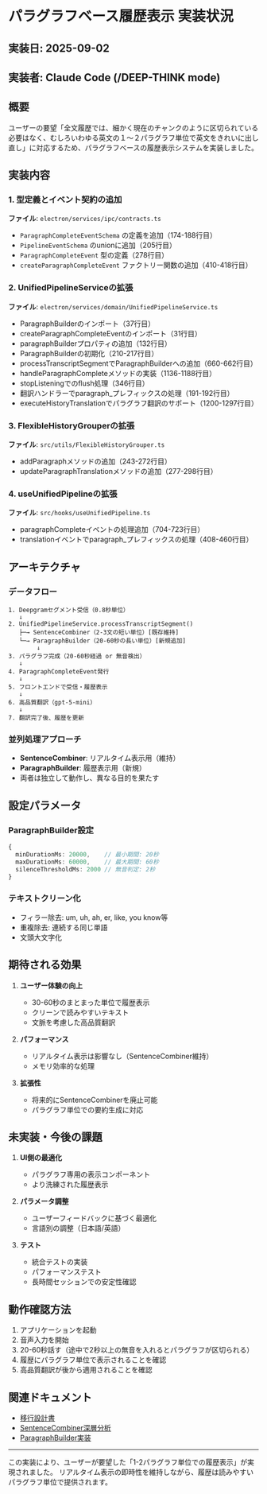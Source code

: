 # パラグラフベース履歴表示 実装状況

## 実装日: 2025-09-02
## 実装者: Claude Code (/DEEP-THINK mode)

## 概要
ユーザーの要望「全文履歴では、細かく現在のチャンクのように区切られている必要はなく、むしろいわゆる英文の１～２パラグラフ単位で英文をきれいに出し直し」に対応するため、パラグラフベースの履歴表示システムを実装しました。

## 実装内容

### 1. 型定義とイベント契約の追加
**ファイル**: `electron/services/ipc/contracts.ts`
- `ParagraphCompleteEventSchema` の定義を追加（174-188行目）
- `PipelineEventSchema` のunionに追加（205行目）
- `ParagraphCompleteEvent` 型の定義（278行目）
- `createParagraphCompleteEvent` ファクトリー関数の追加（410-418行目）

### 2. UnifiedPipelineServiceの拡張
**ファイル**: `electron/services/domain/UnifiedPipelineService.ts`
- ParagraphBuilderのインポート（37行目）
- createParagraphCompleteEventのインポート（31行目）
- paragraphBuilderプロパティの追加（132行目）
- ParagraphBuilderの初期化（210-217行目）
- processTranscriptSegmentでParagraphBuilderへの追加（660-662行目）
- handleParagraphCompleteメソッドの実装（1136-1188行目）
- stopListeningでのflush処理（346行目）
- 翻訳ハンドラーでparagraph_プレフィックスの処理（191-192行目）
- executeHistoryTranslationでパラグラフ翻訳のサポート（1200-1297行目）

### 3. FlexibleHistoryGrouperの拡張
**ファイル**: `src/utils/FlexibleHistoryGrouper.ts`
- addParagraphメソッドの追加（243-272行目）
- updateParagraphTranslationメソッドの追加（277-298行目）

### 4. useUnifiedPipelineの拡張
**ファイル**: `src/hooks/useUnifiedPipeline.ts`
- paragraphCompleteイベントの処理追加（704-723行目）
- translationイベントでparagraph_プレフィックスの処理（408-460行目）

## アーキテクチャ

### データフロー
```
1. Deepgramセグメント受信（0.8秒単位）
   ↓
2. UnifiedPipelineService.processTranscriptSegment()
   ├─→ SentenceCombiner（2-3文の短い単位）[既存維持]
   └─→ ParagraphBuilder（20-60秒の長い単位）[新規追加]
        ↓
3. パラグラフ完成（20-60秒経過 or 無音検出）
   ↓
4. ParagraphCompleteEvent発行
   ↓
5. フロントエンドで受信・履歴表示
   ↓
6. 高品質翻訳（gpt-5-mini）
   ↓
7. 翻訳完了後、履歴を更新
```

### 並列処理アプローチ
- **SentenceCombiner**: リアルタイム表示用（維持）
- **ParagraphBuilder**: 履歴表示用（新規）
- 両者は独立して動作し、異なる目的を果たす

## 設定パラメータ

### ParagraphBuilder設定
```typescript
{
  minDurationMs: 20000,    // 最小期間: 20秒
  maxDurationMs: 60000,    // 最大期間: 60秒  
  silenceThresholdMs: 2000 // 無音判定: 2秒
}
```

### テキストクリーン化
- フィラー除去: um, uh, ah, er, like, you know等
- 重複除去: 連続する同じ単語
- 文頭大文字化

## 期待される効果

1. **ユーザー体験の向上**
   - 30-60秒のまとまった単位で履歴表示
   - クリーンで読みやすいテキスト
   - 文脈を考慮した高品質翻訳

2. **パフォーマンス**
   - リアルタイム表示は影響なし（SentenceCombiner維持）
   - メモリ効率的な処理

3. **拡張性**
   - 将来的にSentenceCombinerを廃止可能
   - パラグラフ単位での要約生成に対応

## 未実装・今後の課題

1. **UI側の最適化**
   - パラグラフ専用の表示コンポーネント
   - より洗練された履歴表示

2. **パラメータ調整**
   - ユーザーフィードバックに基づく最適化
   - 言語別の調整（日本語/英語）

3. **テスト**
   - 統合テストの実装
   - パフォーマンステスト
   - 長時間セッションでの安定性確認

## 動作確認方法

1. アプリケーションを起動
2. 音声入力を開始
3. 20-60秒話す（途中で2秒以上の無音を入れるとパラグラフが区切られる）
4. 履歴にパラグラフ単位で表示されることを確認
5. 高品質翻訳が後から適用されることを確認

## 関連ドキュメント
- [移行設計書](PARAGRAPH-BASED-HISTORY-MIGRATION-PLAN.md)
- [SentenceCombiner深層分析](SENTENCE-COMBINER-DEEP-ANALYSIS.md)
- [ParagraphBuilder実装](../electron/services/domain/ParagraphBuilder.ts)

---

この実装により、ユーザーが要望した「1-2パラグラフ単位での履歴表示」が実現されました。
リアルタイム表示の即時性を維持しながら、履歴は読みやすいパラグラフ単位で提供されます。